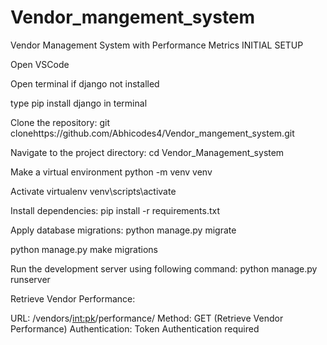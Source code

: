 # Vendor_mangement_system
Vendor Management System with Performance Metrics
INITIAL SETUP

Open VSCode

Open terminal
if django not installed

type pip install django in terminal

Clone the repository:
git clonehttps://github.com/Abhicodes4/Vendor_mangement_system.git

Navigate to the project directory:
cd Vendor_Management_system

Make a virtual environment
python -m venv venv

Activate virtualenv
venv\scripts\activate


Install dependencies:
pip install -r requirements.txt

Apply database migrations:
python manage.py migrate

python manage.py make migrations


Run the development server using following command:
python manage.py runserver





Retrieve Vendor Performance:

URL: /vendors/<int:pk>/performance/
Method: GET (Retrieve Vendor Performance)
Authentication: Token Authentication required
